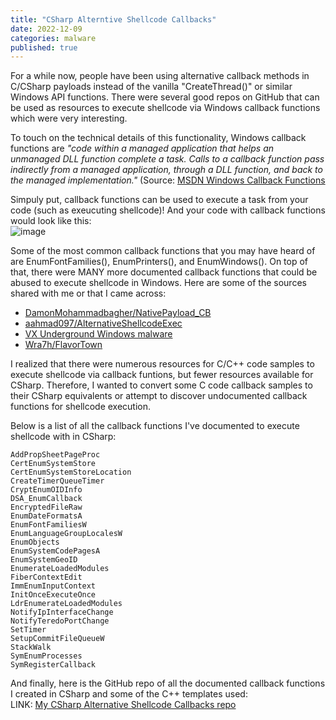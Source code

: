 ```yaml
---
title: "CSharp Alterntive Shellcode Callbacks"
date: 2022-12-09
categories: malware
published: true
---
```


For a while now, people have been using alternative callback methods in C/CSharp payloads instead of the vanilla "CreateThread()" 
or similar Windows API functions. There were several good repos on GitHub that can be used as resources to execute shellcode via Windows callback functions which were very interesting. 


To touch on the technical details of this functionality, Windows callback functions are _"code within a managed application that helps an unmanaged DLL function complete a task. Calls to a callback function pass indirectly from a managed application, through a DLL function, and back to the managed implementation."_
(Source: [MSDN Windows Callback Functions](https://learn.microsoft.com/en-us/dotnet/framework/interop/callback-functions)


Simpuly put, callback functions can be used to execute a task from your code (such as exeucuting shellcode)! And your code with callback functions would look like this:<br />
![image](https://user-images.githubusercontent.com/35749735/206265903-a15007be-40d8-4031-ab25-9b62ad517c8b.png)


Some of the most common callback functions that you may have heard of are EnumFontFamilies(), EnumPrinters(), and EnumWindows(). On top of that, there were MANY more documented callback functions that could be abused to execute shellcode in Windows. Here are some of the sources shared with me or that I came across:
- [DamonMohammadbagher/NativePayload_CB](https://github.com/DamonMohammadbagher/NativePayload_CBT)
- [aahmad097/AlternativeShellcodeExec](https://github.com/aahmad097/AlternativeShellcodeExec)
- [VX Underground Windows malware](https://www.vx-underground.org/windows.html)
- [Wra7h/FlavorTown](https://github.com/Wra7h/FlavorTown)


I realized that there were numerous resources for C/C++ code samples to execute shellcode via callback funtions, but fewer resources  available for CSharp. Therefore, I wanted to convert some C code callback samples to their CSharp equivalents or attempt to discover undocumented callback functions for shellcode execution.


Below is a list of all the callback functions I've documented to execute shellcode with in CSharp:
```
AddPropSheetPageProc
CertEnumSystemStore
CertEnumSystemStoreLocation
CreateTimerQueueTimer
CryptEnumOIDInfo
DSA_EnumCallback
EncryptedFileRaw
EnumDateFormatsA
EnumFontFamiliesW
EnumLanguageGroupLocalesW
EnumObjects
EnumSystemCodePagesA
EnumSystemGeoID
EnumerateLoadedModules
FiberContextEdit
ImmEnumInputContext
InitOnceExecuteOnce
LdrEnumerateLoadedModules
NotifyIpInterfaceChange
NotifyTeredoPortChange
SetTimer
SetupCommitFileQueueW
StackWalk
SymEnumProcesses
SymRegisterCallback
```

And finally, here is the GitHub repo of all the documented callback functions I created in CSharp and some of the C++ templates used:<br />
LINK: [My CSharp Alternative Shellcode Callbacks repo](https://github.com/wsummerhill/CSharp-Alt-Shellcode-Callbacks)

